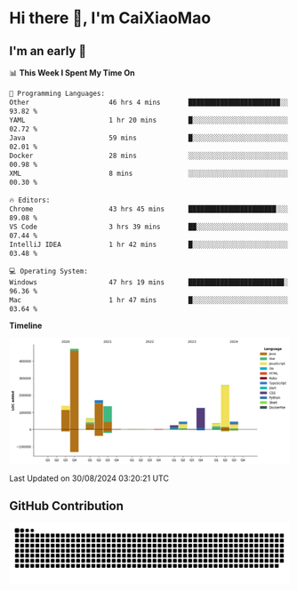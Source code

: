 # Hi there 👋, I'm CaiXiaoMao

## I'm an early 🐤
<!--START_SECTION:waka-->
📊 **This Week I Spent My Time On** 

```text
💬 Programming Languages: 
Other                    46 hrs 4 mins       ███████████████████████░░   93.82 % 
YAML                     1 hr 20 mins        █░░░░░░░░░░░░░░░░░░░░░░░░   02.72 % 
Java                     59 mins             █░░░░░░░░░░░░░░░░░░░░░░░░   02.01 % 
Docker                   28 mins             ░░░░░░░░░░░░░░░░░░░░░░░░░   00.98 % 
XML                      8 mins              ░░░░░░░░░░░░░░░░░░░░░░░░░   00.30 % 

🔥 Editors: 
Chrome                   43 hrs 45 mins      ██████████████████████░░░   89.08 % 
VS Code                  3 hrs 39 mins       ██░░░░░░░░░░░░░░░░░░░░░░░   07.44 % 
IntelliJ IDEA            1 hr 42 mins        █░░░░░░░░░░░░░░░░░░░░░░░░   03.48 % 

💻 Operating System: 
Windows                  47 hrs 19 mins      ████████████████████████░   96.36 % 
Mac                      1 hr 47 mins        █░░░░░░░░░░░░░░░░░░░░░░░░   03.64 % 
```

**Timeline**

![Lines of Code chart](https://raw.githubusercontent.com/caixiaomao/caixiaomao/main/assets/bar_graph.png)


 Last Updated on 30/08/2024 03:20:21 UTC
<!--END_SECTION:waka-->

## GitHub Contribution
<picture>
  <source media="(prefers-color-scheme: dark)" srcset="/dist/snake/github-contribution-grid-snake-dark.svg" />
  <source media="(prefers-color-scheme: light)" srcset="/dist/snake/github-contribution-grid-snake.svg" />
  <img alt="github contribution grid snake animation" src="/dist/snake/github-contribution-grid-snake.svg" />
</picture>
